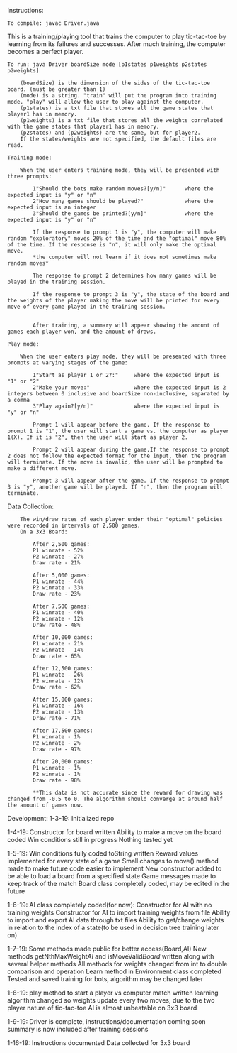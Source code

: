 Instructions:

	To compile: javac Driver.java
	
This is a training/playing tool that trains the computer to play tic-tac-toe by learning from its failures and successes. After much training, the computer becomes a perfect player.
	
	To run: java Driver boardSize mode [p1states p1weights p2states p2weights]
	
		(boardSize) is the dimension of the sides of the tic-tac-toe board. (must be greater than 1)
		(mode) is a string. "train" will put the program into training mode. "play" will allow the user to play against the computer.
		(p1states) is a txt file that stores all the game states that player1 has in memory.
		(p1weights) is a txt file that stores all the weights correlated with the game states that player1 has in memory.
		(p2states) and (p2weights) are the same, but for player2.
		If the states/weights are not specified, the default files are read.
		
	Training mode:
	
		When the user enters training mode, they will be presented with three prompts:
		
			1"Should the bots make random moves?[y/n]"		where the expected input is "y" or "n"
			2"How many games should be played?"				where the expected input is an integer
			3"Should the games be printed?[y/n]"			where the expected input is "y" or "n"
			
			If the response to prompt 1 is "y", the computer will make random "exploratory" moves 20% of the time and the "optimal" move 80% of the time. If the response is "n", it will only make the optimal move.
			*the computer will not learn if it does not sometimes make random moves*
			
			The response to prompt 2 determines how many games will be played in the training session.
			
			If the response to prompt 3 is "y", the state of the board and the weights of the player making the move will be printed for every move of every game played in the training session.
	
			
			After training, a summary will appear showing the amount of games each player won, and the amount of draws.
			
	Play mode:
	
		When the user enters play mode, they will be presented with three prompts at varying stages of the game:
		
			1"Start as player 1 or 2?:"		where the expected input is "1" or "2"
			2"Make your move:"				where the expected input is 2 integers between 0 inclusive and boardSize non-inclusive, separated by a comma
			3"Play again?[y/n]"				where the expected input is "y" or "n"
			
			Prompt 1 will appear before the game. If the response to prompt 1 is "1", the user will start a game vs. the computer as player 1(X). If it is "2", then the user will start as player 2.
			
			Prompt 2 will appear during the game.If the response to prompt 2 does not follow the expected format for the input, then the program will terminate. If the move is invalid, the user will be prompted to make a different move.
			
			Prompt 3 will appear after the game. If the response to prompt 3 is "y", another game will be played. If "n", then the program will terminate.
			
   Data Collection:
	
		The win/draw rates of each player under their "optimal" policies were recorded in intervals of 2,500 games.
		On a 3x3 Board:
			
			After 2,500 games:
			P1 winrate - 52%
			P2 winrate - 27%
			Draw rate - 21%
			
			After 5,000 games:
			P1 winrate - 44%
			P2 winrate - 33%
			Draw rate - 23%
			
			After 7,500 games:
			P1 winrate - 40%
			P2 winrate - 12%
			Draw rate - 48%
			
			After 10,000 games:
			P1 winrate - 21%
			P2 winrate - 14%
			Draw rate - 65%
			
			After 12,500 games:
			P1 winrate - 26%
			P2 winrate - 12%
			Draw rate - 62%
			
			After 15,000 games:
			P1 winrate - 16%
			P2 winrate - 13%
			Draw rate - 71%
			
			After 17,500 games:
			P1 winrate - 1%
			P2 winrate - 2%
			Draw rate - 97%
			
			After 20,000 games:
			P1 winrate - 1%
			P2 winrate - 1%
			Draw rate - 98%
			
			**This data is not accurate since the reward for drawing was changed from -0.5 to 0. The algorithm should converge at around half the amount of games now.
			
			
Development:
1-3-19:
  Initialized repo
  
1-4-19:
  Constructor for board written
  Ability to make a move on the board coded
  Win conditions still in progress
  Nothing tested yet
  
1-5-19:
  Win conditions fully coded
  toString written
  Reward values implemented for every state of a game
  Small changes to move() method made to make future code easier to implement
  New constructor added to be able to load a board from a specified state
  Game messages made to keep track of the match
  Board class completely coded, may be edited in the future
  
1-6-19:
  AI class completely coded(for now):
    Constructor for AI with no training weights
    Constructor for AI to import training weights from file
    Ability to import and export AI data through txt files
    Ability to get/change weights in relation to the index of a state(to be used in decision tree training later on)
    
1-7-19:
  Some methods made public for better access(Board,AI)
  New methods getNthMaxWeight*AI* and isMoveValid*Board* written along with several helper methods
  All methods for weights changed from int to double comparison and operation
  Learn method in Environment class completed
  Tested and saved training for bots, algorithm may be changed later
  
1-8-19:
  play method to start a player vs computer match written
  learning algorithm changed so weights update every two moves, due to the two player nature of tic-tac-toe
  AI is almost unbeatable on 3x3 board
  
1-9-19:
  Driver is complete, instructions/documentation coming soon
  summary is now included after training sessions
  
1-16-19:
  Instructions documented
  Data collected for 3x3 board
  
